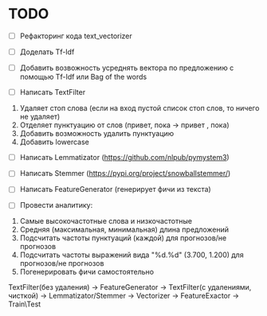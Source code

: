 # TODO

- [ ] Рефакторинг кода text_vectorizer
- [ ] Доделать Tf-Idf
- [ ] Добавить возвожность усреднять вектора по предложению с помощью
Tf-Idf или Bag of the words

- [ ] Написать TextFilter
1. Удаляет стоп слова (если на вход пустой список стоп слов, то ничего не удаляет)
2. Отделяет пунктуацию от слов (привет, пока -> привет , пока)
3. Добавить возможность удалить пунктуацию
4. Добавить lowercase

- [ ] Написать Lemmatizator (https://github.com/nlpub/pymystem3)
- [ ] Написать Stemmer (https://pypi.org/project/snowballstemmer/)
- [ ] Написать FeatureGenerator (генерирует фичи из текста)

- [ ] Провести аналитику:
1. Самые высокочастотные слова и низкочастотные
2. Средняя (максимальная, минимальная) длина предложений
3. Подсчитать частоты пунктуаций (каждой) для прогнозов/не прогнозов
4. Подсчитать частоты выражений вида "%d.%d" (3.700, 1.200) для прогнозов/не прогнозов
5. Погенерировать фичи самостоятельно

TextFilter(без удаления) -> FeatureGenerator -> TextFilter(с удалениями, чисткой) -> Lemmatizator/Stemmer -> Vectorizer -> FeatureExactor -> Train\Test 